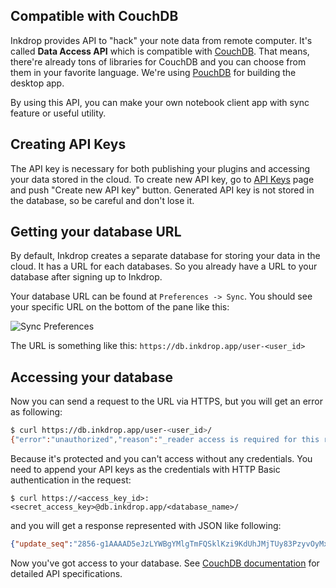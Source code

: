 ## Compatible with CouchDB

Inkdrop provides API to "hack" your note data from remote computer.
It's called **Data Access API** which is compatible with [CouchDB](http://couchdb.apache.org/).
That means, there're already tons of libraries for CouchDB and you can choose from them in your favorite language.
We're using [PouchDB](https://github.com/pouchdb/pouchdb) for building the desktop app.

By using this API, you can make your own notebook client app with sync feature or useful utility.

## Creating API Keys

The API key is necessary for both publishing your plugins and accessing your data stored in the cloud.
To create new API key, go to [API Keys](https://my.inkdrop.app/api-keys) page and push "Create new API key" button.
Generated API key is not stored in the database, so be careful and don't lose it.

## Getting your database URL

By default, Inkdrop creates a separate database for storing your data in the cloud. It has a URL for each databases.
So you already have a URL to your database after signing up to Inkdrop.

Your database URL can be found at `Preferences -> Sync`.
You should see your specific URL on the bottom of the pane like this:

![Sync Preferences](/manual/2-1-data-access-api_url.png)

The URL is something like this: `https://db.inkdrop.app/user-<user_id>`

## Accessing your database

Now you can send a request to the URL via HTTPS, but you will get an error as following:

```bash
$ curl https://db.inkdrop.app/user-<user_id>/
{"error":"unauthorized","reason":"_reader access is required for this request"}
```

Because it's protected and you can't access without any credentials.
You need to append your API keys as the credentials with HTTP Basic authentication in the request:

```
$ curl https://<access_key_id>:<secret_access_key>@db.inkdrop.app/<database_name>/
```

and you will get a response represented with JSON like following:

```JSON
{"update_seq":"2856-g1AAAAD5eJzLYWBgYMlgTmFQSklKzi9KdUhJMjTUy83PzyvOyMxL1UvOyS9NScwr0ctLLckBqmVKZEiy____f1YSkC0H0qgI12iJT1-SA5BMqodp_YSq1RSf1jwWIMnQAKSAuveDtDNHoDnZiLD-AxD9EOsPZAEAbTlR6A","db_name":"user-***","sizes":{"file":2171762,"external":361988,"active":705412},"purge_seq":0,"other":{"data_size":361988},"doc_del_count":94,"doc_count":218,"disk_size":2171762,"disk_format_version":6,"data_size":705412,"compact_running":false,"instance_start_time":"0"}
```

Now you've got access to your database.
See [CouchDB documentation](http://docs.couchdb.org/en/1.6.1/api/) for detailed API specifications.

